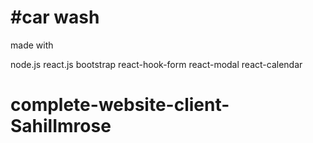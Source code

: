 #car wash
========

made with

node.js react.js bootstrap react-hook-form react-modal react-calendar
# complete-website-client-SahilImrose
